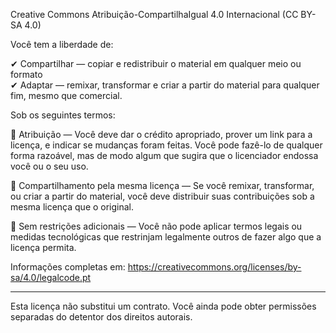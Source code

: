Creative Commons Atribuição-CompartilhaIgual 4.0 Internacional (CC BY-SA 4.0)

Você tem a liberdade de:

✔ Compartilhar — copiar e redistribuir o material em qualquer meio ou formato  
✔ Adaptar — remixar, transformar e criar a partir do material para qualquer fim, mesmo que comercial.

Sob os seguintes termos:

📌 Atribuição — Você deve dar o crédito apropriado, prover um link para a licença, e indicar se mudanças foram feitas. Você pode fazê-lo de qualquer forma razoável, mas de modo algum que sugira que o licenciador endossa você ou o seu uso.

📌 Compartilhamento pela mesma licença — Se você remixar, transformar, ou criar a partir do material, você deve distribuir suas contribuições sob a mesma licença que o original.

📌 Sem restrições adicionais — Você não pode aplicar termos legais ou medidas tecnológicas que restrinjam legalmente outros de fazer algo que a licença permita.

Informações completas em: https://creativecommons.org/licenses/by-sa/4.0/legalcode.pt

---

Esta licença não substitui um contrato. Você ainda pode obter permissões separadas do detentor dos direitos autorais. 
